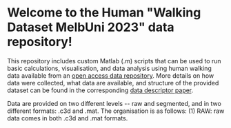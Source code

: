 # Welcome to the Human "Walking Dataset MelbUni 2023" data repository!

This repository includes custom Matlab (.m) scripts that can be used to run basic calculations, visualisation, and data analysis using human walking data
available from an [open access data repository](https://springernature.figshare.com/...). More details on how data were collected, what data are available,
and structure of the provided dataset can be found in the corresponding [data descriptor paper](https://www.nature.com/articles/...). 

Data are provided on two different levels -- raw and segmented, and in two different formats: .c3d and .mat. The organisation is as follows:
(1) RAW: raw data comes in both .c3d and .mat formats.
